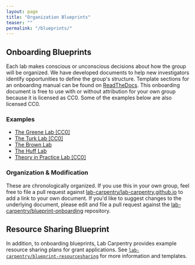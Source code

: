 ```yaml
---
layout: page
title: "Organization Blueprints"
teaser: ""
permalink: "/blueprints/"
---
```


## Onboarding Blueprints

Each lab makes conscious or unconscious decisions about how the group will be organized. We have developed documents to help new investigators identify opportunities to define the group's structure. Template sections for an onboarding manual can be found on [ReadTheDocs](http://lab-carpentry.readthedocs.io/en/latest/). This onboarding document is free to use with or without attribution for your own group because it is licensed as CC0. Some of the examples below are also licensed CC0.

### Examples

* [The Greene Lab \[CC0\]](https://github.com/greenelab/onboarding/blob/master/onboarding.md)
* [The Turk Lab \[CC0\]](https://dxl.ncsa.illinois.edu/docs/)
* [The Brown Lab](http://ivory.idyll.org/lab/index.html)
* [The Huff Lab](http://arfc.github.io/manual/)
* [Theory in Practice Lab \[CC0\]](http://theoryinpractice-onboarding.readthedocs.io/en/latest/)

### Organization & Modification

These are chronologically organized. If you use this in your own group, feel free to file a pull request against [lab-carpentry/lab-carpentry.github.io](https://github.com/lab-carpentry/lab-carpentry.github.io) to add a link to your own document. If you'd like to suggest changes to the underlying document, please edit and file a pull request against the  [lab-carpentry/blueprint-onboarding](https://github.com/lab-carpentry/blueprint-onboarding) repository.

## Resource Sharing Blueprint

In addition, to onboarding blueprints, Lab Carpentry provides example resource sharing plans for grant applications. See [`lab-carpentry/blueprint-resourcesharing`](https://github.com/lab-carpentry/blueprint-resourcesharing) for more information and templates.
